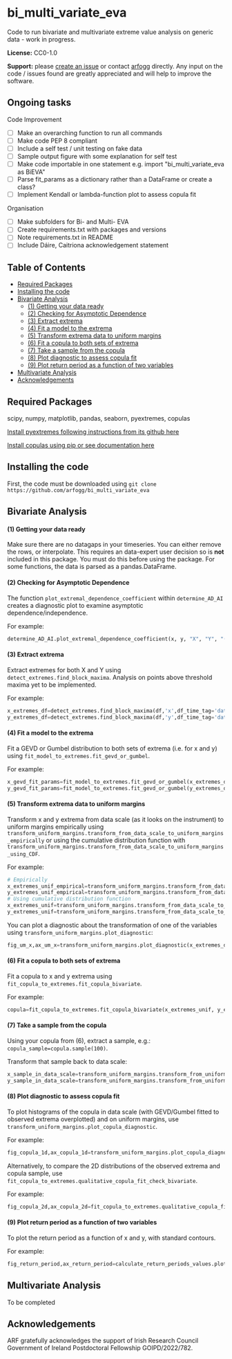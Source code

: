 # bi_multi_variate_eva

Code to run bivariate and multivariate extreme value analysis on generic data - work in progress.

**License:** CC0-1.0

**Support:** please [create an issue](https://github.com/arfogg/bi_multi_variate_eva/issues) or contact [arfogg](https://github.com/arfogg) directly. Any input on the code / issues found are greatly appreciated and will help to improve the software.

## Ongoing tasks
Code Improvement
- [ ] Make an overarching function to run all commands
- [ ] Make code PEP 8 compliant
- [ ] Include a self test / unit testing on fake data
- [ ] Sample output figure with some explanation for self test
- [ ] Make code importable in one statement e.g. import "bi_multi_variate_eva as BiEVA"
- [ ] Parse fit_params as a dictionary rather than a DataFrame or create a class?
- [ ] Implement Kendall or lambda-function plot to assess copula fit

Organisation
- [ ] Make subfolders for Bi- and Multi- EVA
- [ ] Create requirements.txt with packages and versions
- [ ] Note requirements.txt in README
- [ ] Include Dáire, Caitriona acknowledgement statement

## Table of Contents
- [Required Packages](#required-packages)
- [Installing the code](#installing-the-code)
- [Bivariate Analysis](#bivariate-analysis)     
   * [(1) Getting your data ready](#1-getting-your-data-ready) 
   * [(2) Checking for Asymptotic Dependence](#2-checking-for-asymptotic-dependence) 
   * [(3) Extract extrema](#3-extract-extrema) 
   * [(4) Fit a model to the extrema](#4-fit-a-model-to-the-extrema) 
   * [(5) Transform extrema data to uniform margins](#5-transform-extrema-data-to-uniform-margins) 
   * [(6) Fit a copula to both sets of extrema](#6-fit-a-copula-to-both-sets-of-extrema) 
   * [(7) Take a sample from the copula](#7-take-a-sample-from-the-copula) 
   * [(8) Plot diagnostic to assess copula fit](#8-plot-diagnostic-to-assess-copula-fit) 
   * [(9) Plot return period as a function of two variables](#9-plot-return-period-as-a-function-of-two-variables) 
- [Multivariate Analysis](#multivariate-analysis)
- [Acknowledgements](#acknowledgements)

## Required Packages

scipy, numpy, matplotlib, pandas, seaborn, pyextremes, copulas

[Install pyextremes following instructions from its github here](https://github.com/georgebv/pyextremes)

[Install copulas using pip or see documentation here](https://pypi.org/project/copulas/)


## Installing the code

First, the code must be downloaded using `git clone https://github.com/arfogg/bi_multi_variate_eva`

## Bivariate Analysis

#### (1) Getting your data ready

Make sure there are no datagaps in your timeseries. You can either remove the rows, or interpolate. This requires an data-expert user decision so is **not** included in this package. You must do this before using the package. For some functions, the data is parsed as a pandas.DataFrame.

#### (2) Checking for Asymptotic Dependence

The function `plot_extremal_dependence_coefficient` within `determine_AD_AI` creates a diagnostic plot to examine asymptotic dependence/independence.

For example:
```python
determine_AD_AI.plot_extremal_dependence_coefficient(x, y, "X", "Y", "(units)", "(units)")
```

#### (3) Extract extrema

Extract extremes for both X and Y using `detect_extremes.find_block_maxima`. Analysis on points above threshold maxima yet to be implemented.

For example:
```python
x_extremes_df=detect_extremes.find_block_maxima(df,'x',df_time_tag='datetime',block_size=block_size,extremes_type='high')
y_extremes_df=detect_extremes.find_block_maxima(df,'y',df_time_tag='datetime',block_size=block_size,extremes_type='high')
```

#### (4) Fit a model to the extrema

Fit a GEVD or Gumbel distribution to both sets of extrema (i.e. for x and y) using `fit_model_to_extremes.fit_gevd_or_gumbel`.

For example:
```python
x_gevd_fit_params=fit_model_to_extremes.fit_gevd_or_gumbel(x_extremes_df, 'BM', 'high','extreme',df_time_tag='datetime',fitting_type='Emcee', block_size=block_size)
y_gevd_fit_params=fit_model_to_extremes.fit_gevd_or_gumbel(y_extremes_df, 'BM', 'high','extreme',df_time_tag='datetime',fitting_type='Emcee', block_size=block_size)
```

#### (5) Transform extrema data to uniform margins

Transform x and y extrema from data scale (as it looks on the instrument) to uniform margins empirically using `transform_uniform_margins.transform_from_data_scale_to_uniform_margins_empirically` or using the cumulative distribution function with `transform_uniform_margins.transform_from_data_scale_to_uniform_margins_using_CDF`.

For example:
```python
# Empirically
x_extremes_unif_empirical=transform_uniform_margins.transform_from_data_scale_to_uniform_margins_empirically(x_extremes_df.extreme)
y_extremes_unif_empirical=transform_uniform_margins.transform_from_data_scale_to_uniform_margins_empirically(y_extremes_df.extreme)
# Using cumulative distribution function
x_extremes_unif=transform_uniform_margins.transform_from_data_scale_to_uniform_margins_using_CDF(x_extremes_df.extreme, x_gevd_fit_params,distribution=x_gevd_fit_params.distribution_name[0])
y_extremes_unif=transform_uniform_margins.transform_from_data_scale_to_uniform_margins_using_CDF(y_extremes_df.extreme, y_gevd_fit_params,distribution=y_gevd_fit_params.distribution_name[0])
```

You can plot a diagnostic about the transformation of one of the variables using `transform_uniform_margins.plot_diagnostic`:
```python
fig_um_x,ax_um_x=transform_uniform_margins.plot_diagnostic(x_extremes_df.extreme, x_extremes_unif_empirical, x_extremes_unif, x_gevd_fit_params, 'X')
```

#### (6) Fit a copula to both sets of extrema

Fit a copula to x and y extrema using `fit_copula_to_extremes.fit_copula_bivariate`.

For example:
```python
copula=fit_copula_to_extremes.fit_copula_bivariate(x_extremes_unif, y_extremes_unif, 'X', 'Y')
```
 
#### (7) Take a sample from the copula

Using your copula from (6), extract a sample, e.g.: `copula_sample=copula.sample(100)`.

Transform that sample back to data scale:
```python
x_sample_in_data_scale=transform_uniform_margins.transform_from_uniform_margins_to_data_scale(copula_sample[:,0], x_gevd_fit_params)
y_sample_in_data_scale=transform_uniform_margins.transform_from_uniform_margins_to_data_scale(copula_sample[:,0], y_gevd_fit_params)
```

#### (8) Plot diagnostic to assess copula fit

To plot histograms of the copula in data scale (with GEVD/Gumbel fitted to observed extrema overplotted) and on uniform margins, use `transform_uniform_margins.plot_copula_diagnostic`. 

For example:
```python
fig_copula_1d,ax_copula_1d=transform_uniform_margins.plot_copula_diagnostic(copula_sample[:,0], copula_sample[:,1], x_sample_in_data_scale, y_sample_in_data_scale, x_gevd_fit_params, y_gevd_fit_params, 'X', 'Y')
```

Alternatively, to compare the 2D distributions of the observed extrema and copula sample, use `fit_copula_to_extremes.qualitative_copula_fit_check_bivariate`.

For example:
```python
fig_copula_2d,ax_copula_2d=fit_copula_to_extremes.qualitative_copula_fit_check_bivariate(x_extremes_df.extreme, y_extremes_df.extreme, x_sample_in_data_scale, y_sample_in_data_scale, 'X', 'Y')
```

#### (9) Plot return period as a function of two variables

To plot the return period as a function of x and y, with standard contours.

For example:
```python
fig_return_period,ax_return_period=calculate_return_periods_values.plot_return_period_as_function_x_y(copula,np.nanmin(x_extremes_df.extreme),np.nanmax(x_extremes_df.extreme),np.nanmin(y_extremes_df.extreme),np.nanmax(y_extremes_df.extreme),'X','Y', x_gevd_fit_params, y_gevd_fit_params, 'X (units)', 'Y (units)', n_samples=1000,block_size=block_size)
```

## Multivariate Analysis

To be completed

## Acknowledgements

ARF gratefully acknowledges the support of Irish Research Council Government of Ireland Postdoctoral Fellowship GOIPD/2022/782.
